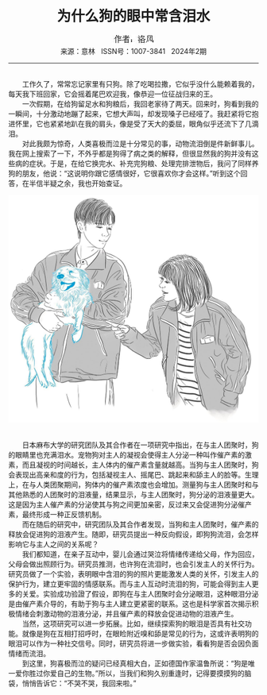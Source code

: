 # <center>为什么狗的眼中常含泪水</center>

<div align=center><img src="https://raw.githubusercontent.com/leaguecn/magazines/main/img_authors/%25d7%25f7%25d5%25df%25a3%25ba%25c2%25e5%25b7%25e7.jpg"></div>

<center>来源：意林   ISSN号：1007-3841   2024年2期</center>

* * *

<br>　　工作久了，常常忘记家里有只狗。除了吃喝拉撒，它似乎没什么能赖着我的，每天我下班回家，它会摇着尾巴欢迎我，像恭迎一位征战归来的王。  
　　一次假期，在给狗留足水和狗粮后，我回老家待了两天。回来时，狗看到我的一瞬间，十分激动地蹦了起来，它想大声叫，却发现嗓子已经哑了。我赶紧将它抱进怀里，它也紧紧地趴在我的肩头，像是受了天大的委屈，眼角似乎还流下了几滴泪。  
　　对此我颇为惊奇，人类喜极而泣是十分常见的事，动物流泪倒是件新鲜事儿。我在网上搜索了一下，不外乎都是狗得了病之类的解释，但很显然我的狗并没有这些病的症状。于是，在给它换完水、补充完狗粮、处理完排泄物后，我问了同样养狗的朋友，他说：“这说明你跟它感情很好，它很喜欢你才会这样。”听到这个回答，在半信半疑之余，我也开始查证。

![](https://raw.githubusercontent.com/leaguecn/magazines/main/img/yili20240247-1-l.jpg)

  
<br>　　日本麻布大学的研究团队及其合作者在一项研究中指出，在与主人团聚时，狗的眼睛里也充满泪水。宠物狗对主人的凝视会使得主人分泌一种叫作催产素的激素，而且凝视的时间越长，主人体内的催产素含量就越高。当狗与主人团聚时，狗会表现出高亲和度的行为，包括凝视主人、摇尾巴、跳起来和舔主人的脸等。生理上，在与人类团聚期间，狗体内的催产素浓度也会增加。测量狗与主人团聚时和与其他熟悉的人团聚时的泪液量，结果显示，与主人团聚时，狗分泌的泪液量更大。这是因为主人催产素的分泌使其与狗之间更加亲密，反过来又会促进狗分泌催产素，最终形成一种正反馈机制。  
　　而在随后的研究中，研究团队及其合作者发现，当狗和主人团聚时，催产素的释放会促进狗的泪液产生。随即，研究员提出一种反向假设，即狗狗流泪，会怎样影响它与主人之间的关系呢？  
　　我们都知道，在亲子互动中，婴儿会通过哭泣将情绪传递给父母，作为回应，父母会做出照顾行为。研究员推测，也许狗在流泪时，也会引发主人的关怀行为。研究员做了一个实验，表明眼中含泪的狗的照片更能激发人类的关怀，引发主人的保护行为，建立更牢固的情感联系。而与主人互动时流泪的狗，可能会得到主人更多的关爱。实验成功验證了假设，即狗在与主人团聚时会分泌眼泪，这种眼泪分泌是由催产素介导的，有助于狗与主人建立更紧密的联系。这也是科学家首次揭示积极情绪会刺激动物的泪液分泌，并且催产素的释放会促进动物的泪液产生。  
　　当然，这项研究可以进一步拓展。比如，继续探索狗的眼泪是否具有社交功能。就像是狗在互相打招呼时，在眼睑附近嗅和舔是常见的行为，这或许表明狗的眼泪可以作为一种社交信号。同时，研究员将进一步做实验，看看狗是否会因负面情绪而流泪。  
　　到这里，狗喜极而泣的疑问已经真相大白，正如德国作家温鲁所说：“狗是唯一爱你胜过你爱自己的生物。”所以，当我们和狗久别重逢时，记得要摸摸狗的脑袋，悄悄告诉它：“不哭不哭，我回来啦。”
